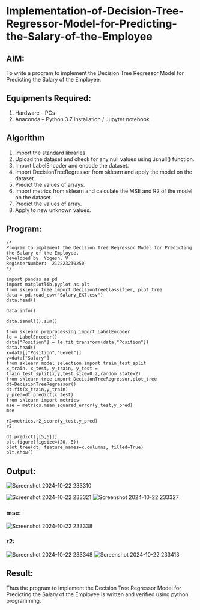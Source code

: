# Implementation-of-Decision-Tree-Regressor-Model-for-Predicting-the-Salary-of-the-Employee

## AIM:
To write a program to implement the Decision Tree Regressor Model for Predicting the Salary of the Employee.

## Equipments Required:
1. Hardware – PCs
2. Anaconda – Python 3.7 Installation / Jupyter notebook

## Algorithm
1. Import the standard libraries.
2. Upload the dataset and check for any null values using .isnull() function.
3. Import LabelEncoder and encode the dataset.
4. Import DecisionTreeRegressor from sklearn and apply the model on the dataset.
5. Predict the values of arrays.
6. Import metrics from sklearn and calculate the MSE and R2 of the model on the dataset.
7. Predict the values of array.
8. Apply to new unknown values.

## Program:
```
/*
Program to implement the Decision Tree Regressor Model for Predicting the Salary of the Employee.
Developed by: Yogesh. V
RegisterNumber:  212223230250
*/
```
```
import pandas as pd
import matplotlib.pyplot as plt
from sklearn.tree import DecisionTreeClassifier, plot_tree
data = pd.read_csv("Salary_EX7.csv")
data.head()

data.info()

data.isnull().sum()

from sklearn.preprocessing import LabelEncoder
le = LabelEncoder()
data["Position"] = le.fit_transform(data["Position"])
data.head()
x=data[["Position","Level"]]
y=data["Salary"]
from sklearn.model_selection import train_test_split
x_train, x_test, y_train, y_test = train_test_split(x,y,test_size=0.2,random_state=2)
from sklearn.tree import DecisionTreeRegressor,plot_tree
dt=DecisionTreeRegressor()
dt.fit(x_train,y_train)
y_pred=dt.predict(x_test)
from sklearn import metrics
mse = metrics.mean_squared_error(y_test,y_pred)
mse

r2=metrics.r2_score(y_test,y_pred)
r2

dt.predict([[5,6]])
plt.figure(figsize=(20, 8))
plot_tree(dt, feature_names=x.columns, filled=True)
plt.show()
```
## Output:
![Screenshot 2024-10-22 233310](https://github.com/user-attachments/assets/fa22fd88-5fa6-4141-81a4-9c3c6956dd4f)

![Screenshot 2024-10-22 233321](https://github.com/user-attachments/assets/342c746e-4e50-4738-a143-25e130c185c1)
![Screenshot 2024-10-22 233327](https://github.com/user-attachments/assets/a47d08b4-b5ea-485f-9bef-42558227fe73)
### mse:
![Screenshot 2024-10-22 233338](https://github.com/user-attachments/assets/f84fd1cc-b99f-44f6-8b90-0f2955edc97d)
### r2:
![Screenshot 2024-10-22 233348](https://github.com/user-attachments/assets/d61c8dfe-e6bf-4cdc-81d0-74e6906afa89)
![Screenshot 2024-10-22 233413](https://github.com/user-attachments/assets/0b951925-21fc-407b-b261-65002c8a1720)

## Result:
Thus the program to implement the Decision Tree Regressor Model for Predicting the Salary of the Employee is written and verified using python programming.
